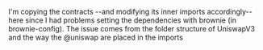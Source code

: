 I'm copying the contracts --and modifying its inner imports accordingly-- here since I had problems setting the dependencies with brownie (in brownie-config). The issue comes from the folder structure of UniswapV3 and the way the @uniswap are placed in the imports